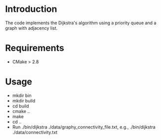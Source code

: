 # Introduction
The code implements the Dijkstra's algorithm using a priority queue and a graph with adjacency list. 

# Requirements
* CMake > 2.8

# Usage
* mkdir bin
* mkdir build
* cd build
* cmake ..
* make
* cd ..
* Run ./bin/dijkstra ./data/graphy_connectivity_file.txt, e.g., ./bin/dijkstra ./data/connectivity.txt
